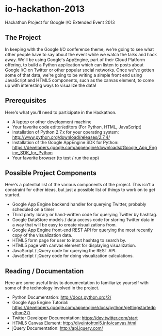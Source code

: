 io-hackathon-2013
=================

Hackathon Project for Google I/O Extended Event 2013

The Project
-----------
In keeping with the Google I/O conference theme, we're going to see what other people have to say about the event while we watch the talks and hack away.  We'll be using Google's AppEngine, part of their Cloud Platform offering, to build a Python application which can listen to posts about Google I/O on Twitter or other popular social networks.  Once we've gotten some of that data, we're going to be writing a simple front end using JavaScript and HTML5 components, such as the canvas element, to come up with interesting ways to visualize the data!

Prerequisites
-------------
Here's what you'll need to participate in the Hackathon.

- A laptop or other development machine
- Your favorite code editor/editors (For Python, HTML, JavaScript)
- Installation of Python 2.7.x for your operating system: http://www.python.org/download/releases/2.7.4/
- Installation of the Google AppEngine SDK for Python: https://developers.google.com/appengine/downloads#Google_App_Engine_SDK_for_Python
- Your favorite browser (to test / run the app)

Possible Project Components
---------------------------
Here's a potential list of the various components of the project.  This isn't a constraint for other ideas, but just a possible list of things to work on to get started.

- Google App Engine backend handler for querying Twitter, probably scheduled on a timer
- Third party library or hand-written code for querying Twitter by hashtag.
- Google DataStore models / data access code for storing Twitter data in a way that will be easy to create visualizations from.
- Google App Engine front-end REST API for querying the most recently copy of the visualization data.
- HTML5 form page for user to input hashtag to search by.
- HTML5 page with canvas element for displaying visualization.
- JavaScript / jQuery code for querying the REST API.
- JavaScript / jQuery code for doing visualization calculations.

Reading / Documentation
-----------------------
Here are some useful links to documentation to familiarize yourself with some of the technology involved in the project.

- Python Documentation: http://docs.python.org/2/
- Google App Engine Tutorial: https://developers.google.com/appengine/docs/python/gettingstartedpython27/
- Twitter Developer Documentation: https://dev.twitter.com/start
- HTML5 Canvas Element: http://diveintohtml5.info/canvas.html
- jQuery Documentation: http://api.jquery.com/

